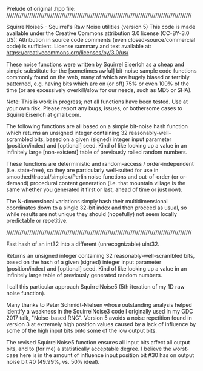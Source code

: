 Prelude of original .hpp file:
/////////////////////////////////////////////////////////////////////////////////////////////////

SquirrelNoise5 - Squirrel's Raw Noise utilities (version 5)
This code is made available under the Creative Commons attribution 3.0 license (CC-BY-3.0 US):
Attribution in source code comments (even closed-source/commercial code) is sufficient.
License summary and text available at: https://creativecommons.org/licenses/by/3.0/us/

These noise functions were written by Squirrel Eiserloh as a cheap and simple substitute for
the [sometimes awful] bit-noise sample code functions commonly found on the web, many of which
are hugely biased or terribly patterned, e.g. having bits which are on (or off) 75% or even
100% of the time (or are excessively overkill/slow for our needs, such as MD5 or SHA).

Note: This is work in progress; not all functions have been tested.  Use at your own risk.
Please report any bugs, issues, or bothersome cases to SquirrelEiserloh at gmail.com.

The following functions are all based on a simple bit-noise hash function which returns an
unsigned integer containing 32 reasonably-well-scrambled bits, based on a given (signed)
integer input parameter (position/index) and [optional] seed.  Kind of like looking up a
value in an infinitely large [non-existent] table of previously rolled random numbers.

These functions are deterministic and random-access / order-independent (i.e. state-free),
so they are particularly well-suited for use in smoothed/fractal/simplex/Perlin noise
functions and out-of-order (or or-demand) procedural content generation (i.e. that mountain
village is the same whether you generated it first or last, ahead of time or just now).

The N-dimensional variations simply hash their multidimensional coordinates down to a single
32-bit index and then proceed as usual, so while results are not unique they should
(hopefully) not seem locally predictable or repetitive.

/////////////////////////////////////////////////////////////////////////////////////////////////

Fast hash of an int32 into a different (unrecognizable) uint32.

Returns an unsigned integer containing 32 reasonably-well-scrambled bits, based on the hash
of a given (signed) integer input parameter (position/index) and [optional] seed.  Kind of
like looking up a value in an infinitely large table of previously generated random numbers.

I call this particular approach SquirrelNoise5 (5th iteration of my 1D raw noise function).

Many thanks to Peter Schmidt-Nielsen whose outstanding analysis helped identify a weakness
in the SquirrelNoise3 code I originally used in my GDC 2017 talk, "Noise-based RNG".
Version 5 avoids a noise repetition found in version 3 at extremely high position values
caused by a lack of influence by some of the high input bits onto some of the low output bits.

The revised SquirrelNoise5 function ensures all input bits affect all output bits, and to
(for me) a statistically acceptable degree.  I believe the worst-case here is in the amount
of influence input position bit #30 has on output noise bit #0 (49.99%, vs. 50% ideal).
